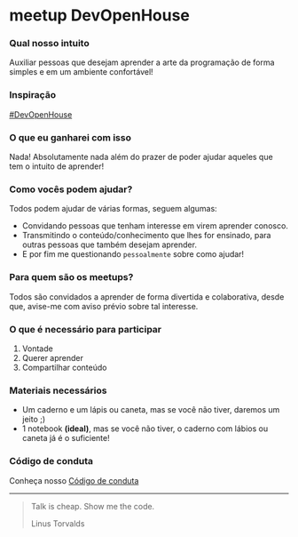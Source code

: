 # meetup DevOpenHouse

### Qual nosso intuito
Auxiliar pessoas que desejam aprender a arte da programação de forma simples e em um ambiente confortável!

### Inspiração
[#DevOpenHouse](https://github.com/devopenhouse/devopenhouse.github.io)

### O que eu ganharei com isso
Nada! Absolutamente nada além do prazer de poder ajudar aqueles que tem o intuito de aprender!

### Como vocês podem ajudar?
Todos podem ajudar de várias formas, seguem algumas:
- Convidando pessoas que tenham interesse em virem aprender conosco.
- Transmitindo o conteúdo/conhecimento que lhes for ensinado, para outras pessoas que também desejam aprender.
- E por fim me questionando `pessoalmente` sobre como ajudar!


### Para quem são os meetups?
Todos são convidados a aprender de forma divertida e colaborativa, desde que, avise-me com aviso prévio sobre tal interesse.

### O que é necessário para participar
1. Vontade
2. Querer aprender
3. Compartilhar conteúdo

### Materiais necessários
- Um caderno e um lápis ou caneta, mas se você não tiver, daremos um jeito ;)
- 1 notebook **(ideal)**, mas se você não tiver, o caderno com lábios ou caneta já é o suficiente!

### Código de conduta
Conheça nosso [Código de conduta](./codigo-de-conduta.md)

----------

> Talk is cheap. Show me the code.
>
> Linus Torvalds
